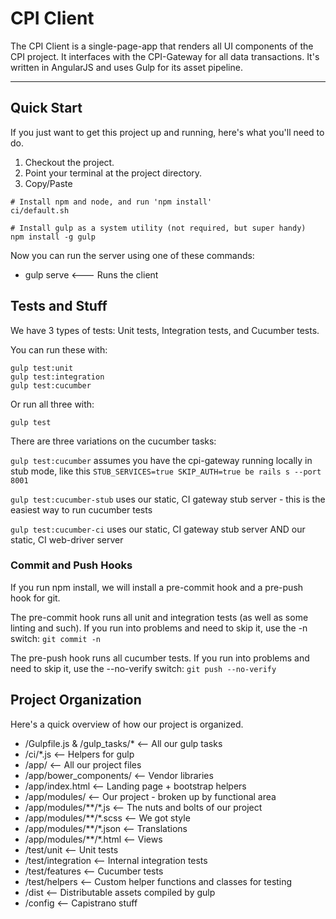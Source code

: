 # CPI Client
The CPI Client is a single-page-app that renders all UI components of the CPI project.  It interfaces with the CPI-Gateway for all data transactions.  It's written in AngularJS and uses Gulp for its asset pipeline.

_________

## Quick Start
If you just want to get this project up and running, here's what you'll need to do.

1. Checkout the project.
2. Point your terminal at the project directory.
3. Copy/Paste

```
# Install npm and node, and run 'npm install'
ci/default.sh

# Install gulp as a system utility (not required, but super handy)
npm install -g gulp
```

Now you can run the server using one of these commands:

* gulp serve  <--- Runs the client

## Tests and Stuff
We have 3 types of tests:  Unit tests, Integration tests, and Cucumber tests.

You can run these with:

```
gulp test:unit
gulp test:integration
gulp test:cucumber
```

Or run all three with:

```
gulp test
```

There are three variations on the cucumber tasks:

`gulp test:cucumber` assumes you have the cpi-gateway running locally in stub mode, like this `STUB_SERVICES=true SKIP_AUTH=true be rails s --port 8001`

`gulp test:cucumber-stub` uses our static, CI gateway stub server - this is the easiest way to run cucumber tests

`gulp test:cucumber-ci` uses our static, CI gateway stub server AND our static, CI web-driver server

### Commit and Push Hooks
If you run npm install, we will install a pre-commit hook and a pre-push hook for git.

The pre-commit hook runs all unit and integration tests (as well as some linting and such).
If you run into problems and need to skip it, use the -n switch: `git commit -n`

The pre-push hook runs all cucumber tests.  If you run into problems and need to skip it, use
the --no-verify switch: `git push --no-verify`

## Project Organization
Here's a quick overview of how our project is organized.

* /Gulpfile.js & /gulp_tasks/* <-- All our gulp tasks
* /ci/*.js <-- Helpers for gulp
* /app/ <-- All our project files
* /app/bower_components/ <-- Vendor libraries
* /app/index.html <-- Landing page + bootstrap helpers
* /app/modules/ <-- Our project - broken up by functional area
* /app/modules/\*\*/*.js <-- The nuts and bolts of our project
* /app/modules/\*\*/*.scss <-- We got style
* /app/modules/\*\*/*.json <-- Translations
* /app/modules/\*\*/*.html <-- Views
* /test/unit <-- Unit tests
* /test/integration <-- Internal integration tests
* /test/features <-- Cucumber tests
* /test/helpers <-- Custom helper functions and classes for testing
* /dist <-- Distributable assets compiled by gulp
* /config <-- Capistrano stuff
